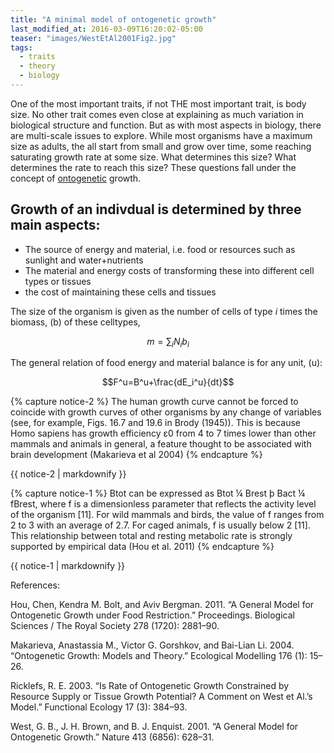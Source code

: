 ```yaml
---
title: "A minimal model of ontogenetic growth"
last_modified_at: 2016-03-09T16:20:02-05:00
teaser: "images/WestEtAl2001Fig2.jpg"
tags:
  - traits
  - theory
  - biology
---
```


One of the most important traits, if not THE most important trait, is body size. No other trait comes even close at explaining as much variation in biological structure and function. But as with most aspects in biology, there are multi-scale issues to explore. While most organisms have a maximum size as adults, the all start from small and grow over time, some reaching saturating growth rate at some size. What determines this size? What determines the rate to reach this size? These questions fall under the concept of [ontogenetic](https://en.wikipedia.org/wiki/Ontogeny) growth.

## Growth of an indivdual is determined by three main aspects:

* The source of energy and material, i.e. food or resources such as sunlight and water+nutrients
* The material and energy costs of transforming these into different cell types or tissues
* the cost of maintaining these cells and tissues

The size of the organism is given as the number of cells of type $i$ times the biomass, \(b\) of these celltypes, 

$$ m=\sum_{i} N_i b_i $$


The general relation of food energy and material balance is for any unit, \(u\):

$$F^u=B^u+\frac{dE_i^u}{dt}$$

{% capture notice-2 %}
The human growth curve cannot be forced to coincide with growth curves of other organisms by any change of variables (see, for example, Figs. 16.7 and 19.6 in Brody (1945)). This is because Homo sapiens has growth efficiency ε0 from 4 to 7 times lower than other mammals and animals in general, a feature thought to be associated with brain development (Makarieva et al 2004)
{% endcapture %}
<div class="notice--info">{{ notice-2 | markdownify }}</div>

{% capture notice-1 %}
Btot can be expressed as Btot ¼ Brest þ Bact ¼ fBrest, where f is a dimensionless parameter that reflects the activity level of the organism [11]. For wild mammals and birds, the value of f ranges from 2 to 3 with an average of 2.7. For caged animals, f is usually below 2 [11]. This relationship between total and resting metabolic rate is strongly supported by empirical data (Hou et al. 2011)
{% endcapture %}
<div class="notice--info">{{ notice-1 | markdownify }}</div>

References:

Hou, Chen, Kendra M. Bolt, and Aviv Bergman. 2011. “A General Model for Ontogenetic Growth under Food Restriction.” Proceedings. Biological Sciences / The Royal Society 278 (1720): 2881–90.

Makarieva, Anastassia M., Victor G. Gorshkov, and Bai-Lian Li. 2004. “Ontogenetic Growth: Models and Theory.” Ecological Modelling 176 (1): 15–26.

Ricklefs, R. E. 2003. “Is Rate of Ontogenetic Growth Constrained by Resource Supply or Tissue Growth Potential? A Comment on West et Al.’s Model.” Functional Ecology 17 (3): 384–93.

West, G. B., J. H. Brown, and B. J. Enquist. 2001. “A General Model for Ontogenetic Growth.” Nature 413 (6856): 628–31.
